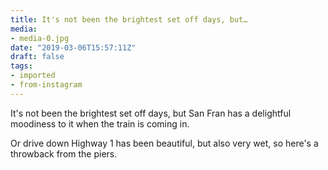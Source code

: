 ```yaml
---
title: It's not been the brightest set off days, but…
media:
- media-0.jpg
date: "2019-03-06T15:57:11Z"
draft: false
tags:
- imported
- from-instagram
---
```

It's not been the brightest set off days, but San Fran has a delightful moodiness to it when the train is coming in.



Or drive down Highway 1 has been beautiful, but also very wet, so here's a throwback from the piers.
